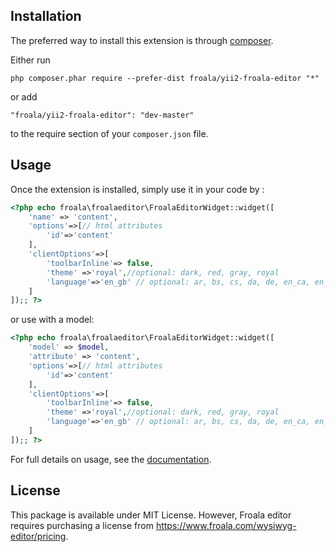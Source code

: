 Installation
------------

The preferred way to install this extension is through [composer](http://getcomposer.org/download/).

Either run

```
php composer.phar require --prefer-dist froala/yii2-froala-editor "*"
```

or add

```
"froala/yii2-froala-editor": "dev-master"
```

to the require section of your `composer.json` file.


Usage
-----

Once the extension is installed, simply use it in your code by  :

```php
<?php echo froala\froalaeditor\FroalaEditorWidget::widget([
    'name' => 'content',
    'options'=>[// html attributes
        'id'=>'content'
    ],
    'clientOptions'=>[
        'toolbarInline'=> false,
        'theme' =>'royal',//optional: dark, red, gray, royal
        'language'=>'en_gb' // optional: ar, bs, cs, da, de, en_ca, en_gb, en_us ...
    ]
]);; ?>
```

or use with a model:

```php
<?php echo froala\froalaeditor\FroalaEditorWidget::widget([
    'model' => $model,
    'attribute' => 'content',
    'options'=>[// html attributes
        'id'=>'content'
    ],
    'clientOptions'=>[
        'toolbarInline'=> false,
        'theme' =>'royal',//optional: dark, red, gray, royal
        'language'=>'en_gb' // optional: ar, bs, cs, da, de, en_ca, en_gb, en_us ...
    ]
]);; ?>
```

For full details on usage, see the [documentation](https://froala.com/wysiwyg-editor/docs).

License
----

This package is available under MIT License. However, Froala editor requires purchasing a license from https://www.froala.com/wysiwyg-editor/pricing.

